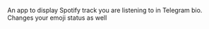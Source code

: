 An app to display Spotify track you are listening to in Telegram bio. Changes your emoji status as well
